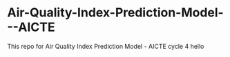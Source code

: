 # Air-Quality-Index-Prediction-Model---AICTE
This repo for Air Quality Index Prediction Model - AICTE cycle 4
hello
